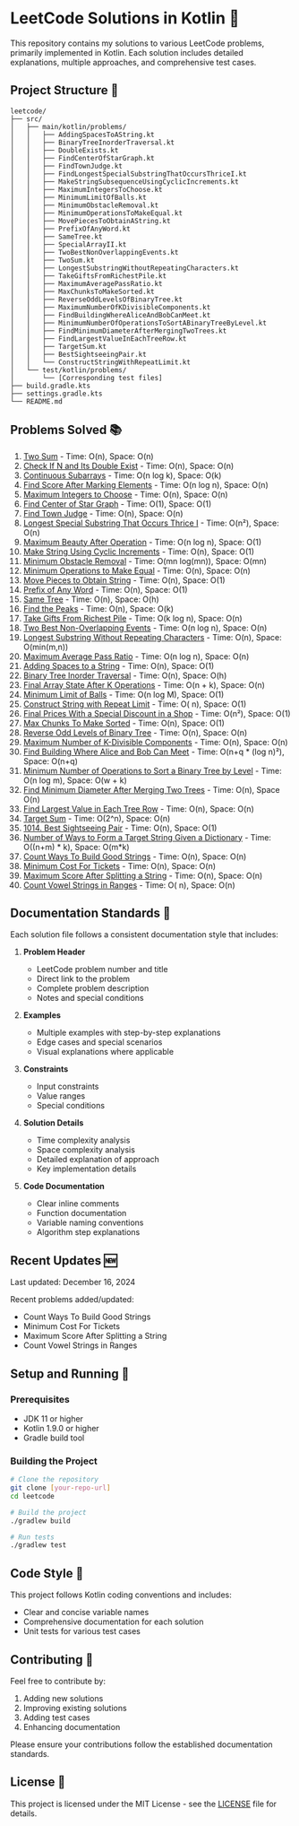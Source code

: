 # LeetCode Solutions in Kotlin 🎯

This repository contains my solutions to various LeetCode problems, primarily implemented in Kotlin. Each solution
includes detailed explanations, multiple approaches, and comprehensive test cases.

## Project Structure 📁

```
leetcode/
├── src/
│   ├── main/kotlin/problems/
│   │   ├── AddingSpacesToAString.kt
│   │   ├── BinaryTreeInorderTraversal.kt
│   │   ├── DoubleExists.kt
│   │   ├── FindCenterOfStarGraph.kt
│   │   ├── FindTownJudge.kt
│   │   ├── FindLongestSpecialSubstringThatOccursThriceI.kt
│   │   ├── MakeStringSubsequenceUsingCyclicIncrements.kt
│   │   ├── MaximumIntegersToChoose.kt
│   │   ├── MinimumLimitOfBalls.kt
│   │   ├── MinimumObstacleRemoval.kt
│   │   ├── MinimumOperationsToMakeEqual.kt
│   │   ├── MovePiecesToObtainAString.kt
│   │   ├── PrefixOfAnyWord.kt
│   │   ├── SameTree.kt
│   │   ├── SpecialArrayII.kt
│   │   ├── TwoBestNonOverlappingEvents.kt
│   │   ├── TwoSum.kt
│   │   ├── LongestSubstringWithoutRepeatingCharacters.kt
│   │   ├── TakeGiftsFromRichestPile.kt
│   │   ├── MaximumAveragePassRatio.kt
│   │   ├── MaxChunksToMakeSorted.kt
│   │   ├── ReverseOddLevelsOfBinaryTree.kt
│   │   ├── MaximumNumberOfKDivisibleComponents.kt
│   │   ├── FindBuildingWhereAliceAndBobCanMeet.kt
│   │   ├── MinimumNumberOfOperationsToSortABinaryTreeByLevel.kt
│   │   ├── FindMinimumDiameterAfterMergingTwoTrees.kt
│   │   ├── FindLargestValueInEachTreeRow.kt
│   │   ├── TargetSum.kt
│   │   ├── BestSightseeingPair.kt
│   │   └── ConstructStringWithRepeatLimit.kt
│   └── test/kotlin/problems/
│       └── [Corresponding test files]
├── build.gradle.kts
├── settings.gradle.kts
└── README.md
```

## Problems Solved 📚

1. [Two Sum](https://leetcode.com/problems/two-sum/) - Time: O(n), Space: O(n)
2. [Check If N and Its Double Exist](https://leetcode.com/problems/check-if-n-and-its-double-exist/) - Time: O(n),
   Space: O(n)
3. [Continuous Subarrays](https://leetcode.com/problems/continuous-subarrays/) - Time: O(n log k), Space: O(k)
4. [Find Score After Marking Elements](https://leetcode.com/problems/find-score-of-an-array-after-marking-all-elements/) -
   Time: O(n log n), Space: O(n)
5. [Maximum Integers to Choose](https://leetcode.com/problems/maximum-number-of-integers-to-choose-from-a-range-i/) -
   Time: O(n), Space: O(n)
6. [Find Center of Star Graph](https://leetcode.com/problems/find-center-of-star-graph/) - Time: O(1), Space: O(1)
7. [Find Town Judge](https://leetcode.com/problems/find-the-town-judge/) - Time: O(n), Space: O(n)
8. [Longest Special Substring That Occurs Thrice I](https://leetcode.com/problems/longest-substring-that-occurs-thrice/) -
   Time: O(n²), Space: O(n)
9. [Maximum Beauty After Operation](https://leetcode.com/problems/maximum-beauty-of-an-array-after-applying-operation/) -
   Time: O(n log n), Space: O(1)
10. [Make String Using Cyclic Increments](https://leetcode.com/problems/make-string-a-subsequence-using-cyclic-increments/) -
    Time: O(n), Space: O(1)
11. [Minimum Obstacle Removal](https://leetcode.com/problems/minimum-obstacle-removal-to-reach-corner/) - Time: O(mn
    log(mn)), Space: O(mn)
12. [Minimum Operations to Make Equal](https://leetcode.com/problems/minimum-operations-to-make-equal/) - Time: O(n),
    Space: O(n)
13. [Move Pieces to Obtain String](https://leetcode.com/problems/move-pieces-to-obtain-a-string/) - Time: O(n), Space:
    O(1)
14. [Prefix of Any Word](https://leetcode.com/problems/check-if-a-word-occurs-as-a-prefix-of-any-word-in-a-sentence/) -
    Time: O(n), Space: O(1)
15. [Same Tree](https://leetcode.com/problems/same-tree/) - Time: O(n), Space: O(h)
16. [Find the Peaks](https://leetcode.com/problems/find-the-peaks/) - Time: O(n), Space: O(k)
17. [Take Gifts From Richest Pile](https://leetcode.com/problems/take-gifts-from-the-richest-pile/) - Time: O(k log n),
    Space: O(n)
18. [Two Best Non-Overlapping Events](https://leetcode.com/problems/two-best-non-overlapping-events/) - Time: O(n log
    n), Space: O(n)
19. [Longest Substring Without Repeating Characters](https://leetcode.com/problems/longest-substring-without-repeating-characters/) -
    Time: O(n), Space: O(min(m,n))
20. [Maximum Average Pass Ratio](https://leetcode.com/problems/maximum-average-pass-ratio/) - Time: O(n log n), Space:
    O(n)
21. [Adding Spaces to a String](https://leetcode.com/problems/adding-spaces-to-a-string/) - Time: O(n), Space: O(1)
22. [Binary Tree Inorder Traversal](https://leetcode.com/problems/binary-tree-inorder-traversal/) - Time: O(n), Space:
    O(h)
23. [Final Array State After K Operations](https://leetcode.com/problems/final-array-after-k-operations/) - Time: O(n +
    k), Space: O(n)
24. [Minimum Limit of Balls](https://leetcode.com/problems/minimum-limit-of-balls-in-a-bag/) - Time: O(n log M), Space:
    O(1)
25. [Construct String with Repeat Limit](https://leetcode.com/problems/construct-string-with-repeat-limit/) - Time: O(
    n), Space: O(1)
26. [Final Prices With a Special Discount in a Shop](https://leetcode.com/problems/final-prices-with-a-special-discount-in-a-shop) -
    Time: O(n²), Space: O(1)
27. [Max Chunks To Make Sorted](https://leetcode.com/problems/max-chunks-to-make-sorted/description) - Time: O(n),
    Space: O(1)
28. [Reverse Odd Levels of Binary Tree](https://leetcode.com/problems/reverse-odd-levels-of-binary-tree/description) -
    Time: O(n), Space: O(n)
29. [Maximum Number of K-Divisible Components](https://leetcode.com/problems/maximum-number-of-k-divisible-components/description) -
    Time: O(n), Space: O(n)
30. [Find Building Where Alice and Bob Can Meet](https://leetcode.com/problems/find-building-where-alice-and-bob-can-meet/description/) -
    Time: O(n+q * (log n)²), Space: O(n+q)
31. [Minimum Number of Operations to Sort a Binary Tree by Level](https://leetcode.com/problems/minimum-number-of-operations-to-sort-a-binary-tree-by-level/description) -
    Time: O(n log m), Space: O(w + k)
32. [Find Minimum Diameter After Merging Two Trees](https://leetcode.com/problems/find-minimum-diameter-after-merging-two-trees/description/) -
    Time: O(n), Space O(n)
33. [Find Largest Value in Each Tree Row](https://leetcode.com/problems/find-largest-value-in-each-tree-row/description/) -
    Time: O(n), Space: O(n)
34. [Target Sum](https://leetcode.com/problems/target-sum/description/) - Time: O(2^n), Space: O(n)
35. [1014. Best Sightseeing Pair](https://leetcode.com/problems/best-sightseeing-pair/description) - Time: O(n), Space:
    O(1)
36. [Number of Ways to Form a Target String Given a Dictionary](https://leetcode.com/problems/number-of-ways-to-form-a-target-string-given-a-dictionary/description/) -
    Time: O((n+m) * k), Space: O(m*k)
37. [Count Ways To Build Good Strings](https://leetcode.com/problems/count-ways-to-build-good-strings/description/) -
    Time: O(n), Space: O(n)
38. [Minimum Cost For Tickets](https://leetcode.com/problems/minimum-cost-for-tickets/description/) - Time: O(n), Space:
    O(n)
39. [Maximum Score After Splitting a String](https://leetcode.com/problems/maximum-score-after-splitting-a-string/description/) -
    Time: O(n), Space: O(n)
40. [Count Vowel Strings in Ranges](https://leetcode.com/problems/count-vowel-strings-in-ranges/description/) - Time: O(
    n), Space: O(n)

## Documentation Standards 📝

Each solution file follows a consistent documentation style that includes:

1. **Problem Header**
    - LeetCode problem number and title
    - Direct link to the problem
    - Complete problem description
    - Notes and special conditions

2. **Examples**
    - Multiple examples with step-by-step explanations
    - Edge cases and special scenarios
    - Visual explanations where applicable

3. **Constraints**
    - Input constraints
    - Value ranges
    - Special conditions

4. **Solution Details**
    - Time complexity analysis
    - Space complexity analysis
    - Detailed explanation of approach
    - Key implementation details

5. **Code Documentation**
    - Clear inline comments
    - Function documentation
    - Variable naming conventions
    - Algorithm step explanations

## Recent Updates 🆕

Last updated: December 16, 2024

Recent problems added/updated:

- Count Ways To Build Good Strings
- Minimum Cost For Tickets
- Maximum Score After Splitting a String
- Count Vowel Strings in Ranges

## Setup and Running 🚀

### Prerequisites

- JDK 11 or higher
- Kotlin 1.9.0 or higher
- Gradle build tool

### Building the Project

```bash
# Clone the repository
git clone [your-repo-url]
cd leetcode

# Build the project
./gradlew build

# Run tests
./gradlew test
```

## Code Style 🎨

This project follows Kotlin coding conventions and includes:

- Clear and concise variable names
- Comprehensive documentation for each solution
- Unit tests for various test cases

## Contributing 🤝

Feel free to contribute by:

1. Adding new solutions
2. Improving existing solutions
3. Adding test cases
4. Enhancing documentation

Please ensure your contributions follow the established documentation standards.

## License 📄

This project is licensed under the MIT License - see the [LICENSE](LICENSE) file for details.
